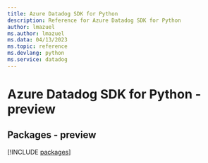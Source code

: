 ```yaml
---
title: Azure Datadog SDK for Python
description: Reference for Azure Datadog SDK for Python
author: lmazuel
ms.author: lmazuel
ms.data: 04/13/2023
ms.topic: reference
ms.devlang: python
ms.service: datadog
---
```

# Azure Datadog SDK for Python - preview
## Packages - preview
[!INCLUDE [packages](datadog-index.md)]